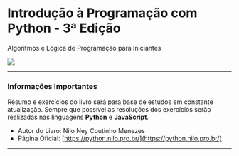 # Introdução à Programação com Python - 3ª Edição
Algoritmos e Lógica de Programação para Iniciantes

![](https://i.postimg.cc/NGx4dyPR/Introdu-o-Programa-o-com-Python-3-Edi-o.jpg)
***
### Informações Importantes
Resumo e exercícios do livro será para base de estudos em constante atualização.
Sempre que possível as resoluções dos exercícios serão realizadas nas linguagens **Python** e **JavaScript**.
* Autor do Livro: Nilo Ney Coutinho Menezes
* Página Oficial: [https://python.nilo.pro.br/](https://python.nilo.pro.br/)
***
